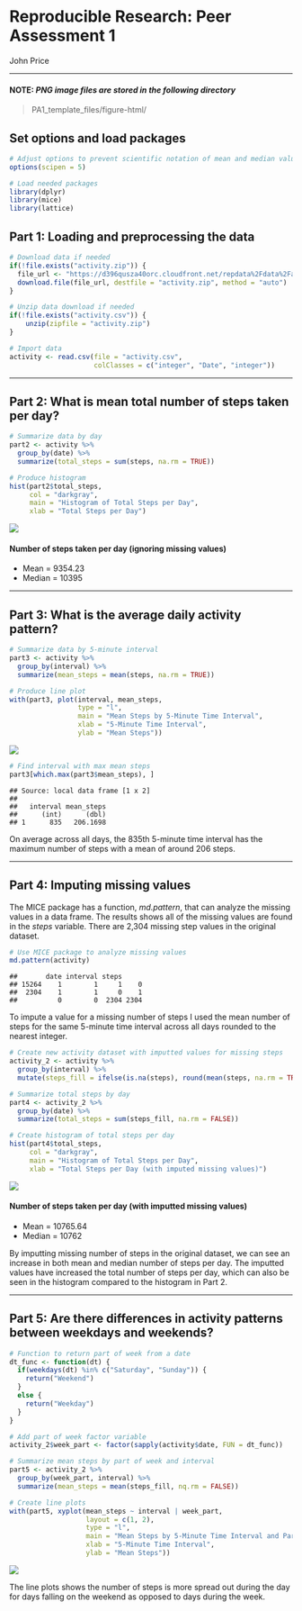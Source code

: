 # Reproducible Research: Peer Assessment 1
John Price  

***

#### NOTE: *PNG image files are stored in the following directory*

> PA1_template_files/figure-html/

## Set options and load packages


```r
# Adjust options to prevent scientific notation of mean and median values
options(scipen = 5)

# Load needed packages
library(dplyr)
library(mice)
library(lattice)
```

## Part 1: Loading and preprocessing the data


```r
# Download data if needed
if(!file.exists("activity.zip")) {
  file_url <- "https://d396qusza40orc.cloudfront.net/repdata%2Fdata%2Factivity.zip"
  download.file(file_url, destfile = "activity.zip", method = "auto")
}

# Unzip data download if needed
if(!file.exists("activity.csv")) {
    unzip(zipfile = "activity.zip")
}

# Import data
activity <- read.csv(file = "activity.csv",
                     colClasses = c("integer", "Date", "integer"))
```

***

## Part 2: What is mean total number of steps taken per day?

```r
# Summarize data by day
part2 <- activity %>%
  group_by(date) %>%
  summarize(total_steps = sum(steps, na.rm = TRUE))

# Produce histogram
hist(part2$total_steps,
     col = "darkgray",
     main = "Histogram of Total Steps per Day",
     xlab = "Total Steps per Day")
```

![](PA1_template_files/figure-html/unnamed-chunk-3-1.png)

#### Number of steps taken per day (ignoring missing values)

* Mean = 9354.23
* Median = 10395

***

## Part 3: What is the average daily activity pattern?

```r
# Summarize data by 5-minute interval
part3 <- activity %>%
  group_by(interval) %>%
  summarize(mean_steps = mean(steps, na.rm = TRUE))

# Produce line plot
with(part3, plot(interval, mean_steps,
                 type = "l",
                 main = "Mean Steps by 5-Minute Time Interval",
                 xlab = "5-Minute Time Interval",
                 ylab = "Mean Steps"))
```

![](PA1_template_files/figure-html/unnamed-chunk-4-1.png)

```r
# Find interval with max mean steps
part3[which.max(part3$mean_steps), ]
```

```
## Source: local data frame [1 x 2]
## 
##   interval mean_steps
##      (int)      (dbl)
## 1      835   206.1698
```

On average across all days, the 835th 5-minute time interval has the maximum number of steps with a mean of around 206 steps.

***

## Part 4: Imputing missing values

The MICE package has a function, *md.pattern*, that can analyze the missing values in a data frame. The results shows all of the missing values are found in the *steps* variable. There are 2,304 missing step values in the original dataset.


```r
# Use MICE package to analyze missing values
md.pattern(activity)
```

```
##       date interval steps     
## 15264    1        1     1    0
##  2304    1        1     0    1
##          0        0  2304 2304
```

To impute a value for a missing number of steps I used the mean number of steps for the same 5-minute time interval across all days rounded to the nearest integer.


```r
# Create new activity dataset with imputted values for missing steps
activity_2 <- activity %>%
  group_by(interval) %>%
  mutate(steps_fill = ifelse(is.na(steps), round(mean(steps, na.rm = TRUE)), steps))
```


```r
# Summarize total steps by day
part4 <- activity_2 %>%
  group_by(date) %>%
  summarize(total_steps = sum(steps_fill, na.rm = FALSE))

# Create histogram of total steps per day
hist(part4$total_steps,
     col = "darkgray",
     main = "Histogram of Total Steps per Day",
     xlab = "Total Steps per Day (with imputed missing values)")
```

![](PA1_template_files/figure-html/unnamed-chunk-8-1.png)

#### Number of steps taken per day (with imputted missing values)

* Mean = 10765.64
* Median = 10762

By imputting missing number of steps in the original dataset, we can see an increase in both mean and median number of steps per day. The imputted values have increased the total number of steps per day, which can also be seen in the histogram compared to the histogram in Part 2.

***

## Part 5: Are there differences in activity patterns between weekdays and weekends?


```r
# Function to return part of week from a date
dt_func <- function(dt) {
  if(weekdays(dt) %in% c("Saturday", "Sunday")) {
    return("Weekend")
  }
  else {
    return("Weekday")
  }
}

# Add part of week factor variable
activity_2$week_part <- factor(sapply(activity$date, FUN = dt_func))
```


```r
# Summarize mean steps by part of week and interval
part5 <- activity_2 %>%
  group_by(week_part, interval) %>%
  summarize(mean_steps = mean(steps_fill, nq.rm = FALSE))

# Create line plots
with(part5, xyplot(mean_steps ~ interval | week_part,
                   layout = c(1, 2),
                   type = "l",
                   main = "Mean Steps by 5-Minute Time Interval and Part of Week",
                   xlab = "5-Minute Time Interval",
                   ylab = "Mean Steps"))
```

![](PA1_template_files/figure-html/unnamed-chunk-10-1.png)

The line plots shows the number of steps is more spread out during the day for days falling on the weekend as opposed to days during the week.
